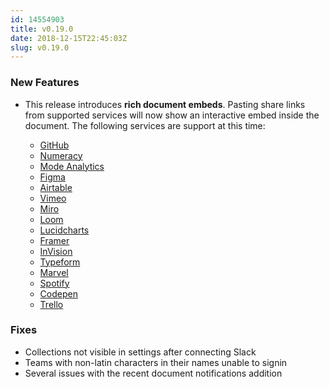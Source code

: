 ```yaml
---
id: 14554903
title: v0.19.0
date: 2018-12-15T22:45:03Z
slug: v0.19.0
---
```

    
### New Features

- This release introduces **rich document embeds**. Pasting share links from supported services will now show an interactive embed inside the document. The following services are support at this time:

  - [GitHub](https://github.com)
  - [Numeracy](https://numceracy.co)
  - [Mode Analytics](https://modeanalytics.com)
  - [Figma](https://figma.com)
  - [Airtable](https://airtable.com)
  - [Vimeo](https://vimeo.com)
  - [Miro](https://miro.com)
  - [Loom](https://useloom.com)
  - [Lucidcharts](https://lucidcharts.com)
  - [Framer](https://framer.com)
  - [InVision](https://invision.com)
  - [Typeform](https://typeform.com)
  - [Marvel](https://marvelapp.com)
  - [Spotify](https://spotify.com)
  - [Codepen](https://codepen.io)
  - [Trello](https://trello.com)


### Fixes

- Collections not visible in settings after connecting Slack
- Teams with non-latin characters in their names unable to signin
- Several issues with the recent document notifications addition
      